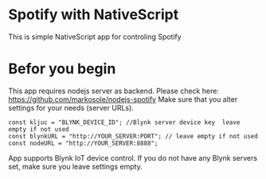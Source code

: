 # Spotify with NativeScript
This is simple NativeScript app for controling Spotify

# Befor you begin
This app requires nodejs server as backend. Please check here: https://github.com/markosole/nodejs-spotify
Make sure that you alter settings for your needs (server URLs).

    const kljuc = "BLYNK_DEVICE_ID"; //Blynk server device key  leave empty if not used
    const blynkURL = "http://YOUR_SERVER:PORT"; // leave empty if not used
    const nodeURL = "http://YOUR_SERVER:8888";
    
App supports Blynk IoT device control. If you do not have any Blynk servers set, make sure you leave settings empty. 


